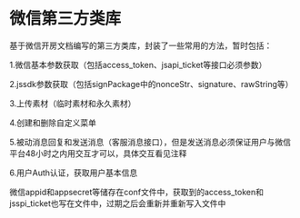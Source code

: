 # [](#header-1)微信第三方类库

基于微信开房文档编写的第三方类库，封装了一些常用的方法，暂时包括：

1.微信基本参数获取（包括access_token、jsapi_ticket等接口必须参数）

2.jssdk参数获取（包括signPackage中的nonceStr、signature、rawString等）

3.上传素材（临时素材和永久素材）

4.创建和删除自定义菜单

5.被动消息回复和发送消息（客服消息接口），但是发送消息必须保证用户与微信平台48小时之内用交互才可以，具体交互看见注释

6.用户Auth认证，获取用户基本信息


微信appid和appsecret等储存在conf文件中，获取到的access_token和jsspi_ticket也写在文件中，过期之后会重新并重新写入文件中